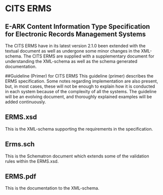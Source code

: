 CITS ERMS
=============
## E-ARK Content Information Type Specification for Electronic Records Management Systems

The CITS ERMS have in its latest version 2.1.0 been extended with the textual document as well as undergone some minor changes in the XML-schema. The CITS ERMS are supplied with a supplementary document for understanding the XML-schema as well as the schema generated documentation. 

##Guideline (Primer) for CITS ERMS
This guideline (primer) describes the ERMS specification. Some notes regarding implementation are also present, but, in most cases, these will not be enough to explain how it is conducted in each system because of the complexity of all the systems. The guideline will be an evolving document, and thoroughly explained examples will be added continuously.

## ERMS.xsd
This is the XML-schema supporting the requirements in the specification.

## Erms.sch
This is the Schematron document which extends some of the validation rules within the ERMS.xsd.

## ERMS.pdf
This is the documentation to the XML-schema.

